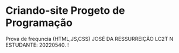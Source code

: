 # Criando-site Progeto de Programação 
Prova de frequncia (HTML,JS,CSS) JOSÉ DA RESSURREIÇÃO LC2T N ESTUDANTE: 20220540. !
